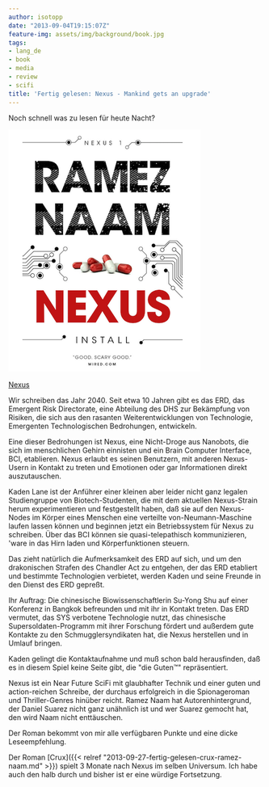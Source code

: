 ```yaml
---
author: isotopp
date: "2013-09-04T19:15:07Z"
feature-img: assets/img/background/book.jpg
tags:
- lang_de
- book
- media
- review
- scifi
title: 'Fertig gelesen: Nexus - Mankind gets an upgrade'
---
```

Noch schnell was zu lesen für heute Nacht?

[![](/uploads/2013/09/nexus.png)](https://www.amazon.de/Nexus-Trilogy-Book-English-ebook/dp/B00TOZI7FM)

[Nexus](https://www.amazon.de/Nexus-Trilogy-Book-English-ebook/dp/B00TOZI7FM)

Wir schreiben das Jahr 2040. Seit etwa 10 Jahren gibt es das ERD, das Emergent Risk Directorate, eine Abteilung des DHS zur Bekämpfung von Risiken, die sich aus den rasanten Weiterentwicklungen von Technologie, Emergenten Technologischen Bedrohungen, entwickeln.

Eine dieser Bedrohungen ist Nexus, eine Nicht-Droge aus Nanobots, die sich im menschlichen Gehirn einnisten und ein Brain Computer Interface, BCI, etablieren. Nexus erlaubt es seinen Benutzern, mit anderen Nexus-Usern in Kontakt zu treten und Emotionen oder gar Informationen direkt auszutauschen.

Kaden Lane ist der Anführer einer kleinen aber leider nicht ganz legalen Studiengruppe von Biotech-Studenten, die mit dem aktuellen Nexus-Strain herum experimentieren und festgestellt haben, daß sie auf den Nexus-Nodes im Körper eines Menschen eine verteilte von-Neumann-Maschine laufen lassen können und beginnen jetzt ein Betriebssystem für Nexus zu schreiben. Über das BCI können sie quasi-telepathisch kommunizieren, 'ware in das Hirn laden und Körperfunktionen steuern.

Das zieht natürlich die Aufmerksamkeit des ERD auf sich, und um den drakonischen Strafen des Chandler Act zu entgehen, der das ERD etabliert und bestimmte Technologien verbietet, werden Kaden und seine Freunde in den Dienst des ERD gepreßt.

Ihr Auftrag: Die chinesische Biowissenschaftlerin Su-Yong Shu auf einer Konferenz in Bangkok befreunden und mit ihr in Kontakt treten. Das ERD vermutet, das SYS verbotene Technologie nutzt, das chinesische Supersoldaten-Programm mit ihrer Forschung fördert und außerdem gute Kontakte zu den Schmugglersyndikaten hat, die Nexus herstellen und in Umlauf bringen.

Kaden gelingt die Kontaktaufnahme und muß schon bald herausfinden, daß es in diesem Spiel keine Seite gibt, die "die Guten™" repräsentiert.

Nexus ist ein Near Future SciFi mit glaubhafter Technik und einer guten und action-reichen Schreibe, der durchaus erfolgreich in die Spionageroman und Thriller-Genres hinüber reicht. Ramez Naam hat Autorenhintergrund, der Daniel Suarez nicht ganz unähnlich ist und wer Suarez gemocht hat, den wird Naam nicht enttäuschen.

Der Roman bekommt von mir alle verfügbaren Punkte und eine dicke Leseempfehlung.

Der Roman [Crux]({{< relref "2013-09-27-fertig-gelesen-crux-ramez-naam.md" >}}) spielt 3 Monate nach Nexus im selben Universum. Ich habe auch den halb durch und bisher ist er eine würdige Fortsetzung.

